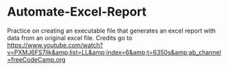 # Automate-Excel-Report
Practice on creating an executable file that generates an excel report with data from an original excel file. Credits go to https://www.youtube.com/watch?v=PXMJ6FS7llk&amp;list=LL&amp;index=6&amp;t=6350s&amp;ab_channel=freeCodeCamp.org
